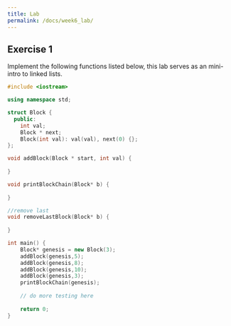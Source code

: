 ```yaml
---
title: Lab
permalink: /docs/week6_lab/
---
```


Exercise 1
---
Implement the following functions listed below, this lab serves as an mini-intro to linked lists.

```c++
#include <iostream>

using namespace std;

struct Block {
  public:
    int val;
    Block * next;
    Block(int val): val(val), next(0) {};
};

void addBlock(Block * start, int val) {
    
}

void printBlockChain(Block* b) {
    
}

//remove last
void removeLastBlock(Block* b) {
    
}

int main() {
    Block* genesis = new Block(3);
    addBlock(genesis,5);
    addBlock(genesis,8);
    addBlock(genesis,10);
    addBlock(genesis,3);
    printBlockChain(genesis);
    
    // do more testing here
    
    return 0;
}
```

